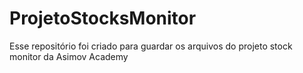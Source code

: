 # ProjetoStocksMonitor
Esse repositório foi criado para guardar os arquivos do projeto stock monitor da Asimov Academy

